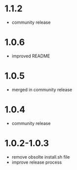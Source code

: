 1.1.2
===

* community release

1.0.6
===
* improved README


1.0.5
===
* merged in community release

1.0.4
====

* community release

1.0.2-1.0.3
=====

* remove obsolte install.sh file
* improve release process

